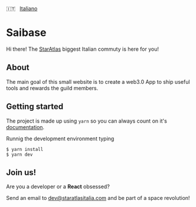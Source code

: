 🇮🇹 &nbsp; [Italiano](https://github.com/staratlas-italia/saibase/README.md)

# Saibase

Hi there! The [StarAtlas](https://staratlas.com/) biggest Italian commuty is here for you!

## About

The main goal of this small website is to create a web3.0 App to ship useful tools and rewards the guild members.

## Getting started

The project is made up using `yarn` so you can always count on it's [documentation](https://yarnpkg.com/getting-started).

Runnig the development environment typing

```
$ yarn install
$ yarn dev
```

## Join us!

Are you a developer or a **React** obsessed?

Send an email to [dev@staratlasitalia.com](mailto:dev@staratlasitalia.com) and be part of a space revolution!